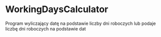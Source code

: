 # WorkingDaysCalculator
Program wyliczający datę na podstawie liczby dni roboczych lub podaje liczbę dni roboczych na podstawie dat
